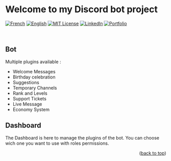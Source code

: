﻿# Welcome to my Discord bot project
<a name="readme-top"></a>

[![French][french-shield]][french-url]
[![English][english-shield]][english-url]
[![MIT License][license-shield]][license-url]
[![LinkedIn][linkedin-shield]][linkedin-url]
[![Portfolio][portfolio-shield]][portfolio-url]

<br>

<!-- BOT -->
## Bot
Multiple plugins available :
- Welcome Messages
- Birthday celebration
- Suggestions
- Temporary Channels
- Rank and Levels
- Support Tickets
- Live Message
- Economy System


<!-- DASHBOARD -->
## Dashboard
The Dashboard is here to manage the plugins of the bot. You can choose wich one you want to use with roles permissions.


<p align="right">(<a href="#readme-top">back to top</a>)</p>

<!-- MARKDOWN LINKS & IMAGES -->

[french-shield]: https://img.shields.io/badge/lang-french-754dd2.svg?style=for-the-badge&logo=ocam
[french-url]: /README.fr.md

[english-shield]: https://img.shields.io/badge/lang-english-cc5386.svg?style=for-the-badge&logo=ocam
[english-url]: /README.md

[license-shield]: https://img.shields.io/github/license/minitsonga/Discord-Bot.svg?style=for-the-badge&colorB=3c3275
[license-url]: https://github.com/minitsonga/Discord-Bot/blob/main/LICENSE.txt

[linkedin-shield]: https://img.shields.io/badge/-LinkedIn-black.svg?style=for-the-badge&logo=linkedin&colorB=0077B5
[linkedin-url]: https://linkedin.com/in/juvdm

[portfolio-shield]: https://img.shields.io/badge/Portfolio-ff7f3f?style=for-the-badge&logo=wordpress&logoColor=white
[portfolio-url]: https://julien-vandamme.fr
